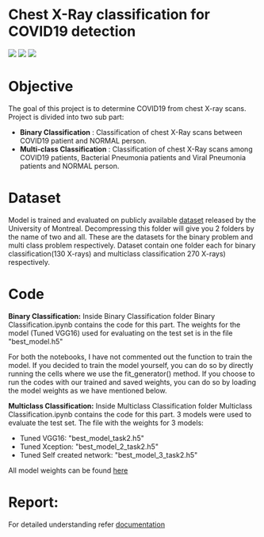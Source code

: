 
# Chest X-Ray classification for COVID19 detection

 ![](https://img.shields.io/badge/python-3.7.6-green.svg?style=flat) ![](https://img.shields.io/badge/tensorflow-2.3.0-red.svg?style=flat) ![](https://img.shields.io/badge/keras-2.4.3-orange.svg?style=flat)

# Objective

The goal of this project is to determine COVID19 from chest X-ray scans. Project is divided into two sub part:
* **Binary Classification** : Classification of chest X-Ray scans between COVID19 patient and NORMAL person.
* **Multi-class Classification** : Classification of chest X-Ray scans among COVID19 patients, Bacterial Pneumonia patients and Viral Pneumonia patients and NORMAL person.

# Dataset
Model is trained and evaluated on publicly available [dataset](https://www.kaggle.com/paultimothymooney/chest-xray-pneumonia) released by the University of Montreal. Decompressing this folder will give you 2 folders by the name of two and all. These are the datasets for the binary problem and multi class problem respectively. Dataset contain one folder each for binary classification(130 X-rays) and multiclass classification 270 X-rays) respectively.

# Code

**Binary Classification:** Inside Binary Classification folder Binary Classification.ipynb contains the code for this part. The weights for the model (Tuned VGG16) used for evaluating on the test set is in the file "best_model.h5"

For both the notebooks, I have not commented out the function to train the model. If you decided to train the model yourself, you can do so by directly running the cells where we use the fit_generator() method. If you choose to run the codes with our trained and saved weights, you can do so by loading the model weights as we have mentioned below.


**Multiclass Classification:** Inside Multiclass Classification folder Multiclass Classification.ipynb contains the code for this part. 3 models were used to evaluate the test set. The file with the weights for 3 models:

* Tuned VGG16: "best_model_task2.h5"
* Tuned Xception: "best_model_2_task2.h5"
* Tuned Self created network: "best_model_3_task2.h5"

All model weights can be found [here](https://drive.google.com/drive/folders/1s0Hpnp5AtsyRyTuuL5hcHFJPGyHRkHzk?usp=sharing)

# Report: 

For detailed understanding refer [documentation](Final_Report.pdf)
